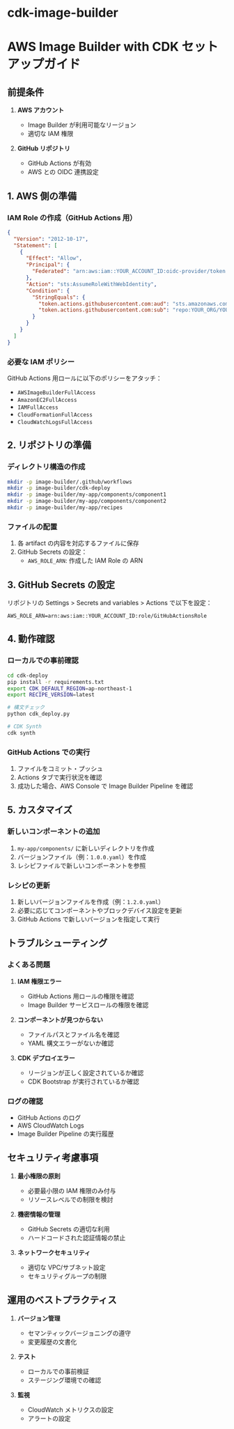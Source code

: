 # cdk-image-builder

# AWS Image Builder with CDK セットアップガイド

## 前提条件

1. **AWS アカウント**
   - Image Builder が利用可能なリージョン
   - 適切な IAM 権限

2. **GitHub リポジトリ**
   - GitHub Actions が有効
   - AWS との OIDC 連携設定

## 1. AWS 側の準備

### IAM Role の作成（GitHub Actions 用）

```json
{
  "Version": "2012-10-17",
  "Statement": [
    {
      "Effect": "Allow",
      "Principal": {
        "Federated": "arn:aws:iam::YOUR_ACCOUNT_ID:oidc-provider/token.actions.githubusercontent.com"
      },
      "Action": "sts:AssumeRoleWithWebIdentity",
      "Condition": {
        "StringEquals": {
          "token.actions.githubusercontent.com:aud": "sts.amazonaws.com",
          "token.actions.githubusercontent.com:sub": "repo:YOUR_ORG/YOUR_REPO:ref:refs/heads/main"
        }
      }
    }
  ]
}
```

### 必要な IAM ポリシー

GitHub Actions 用ロールに以下のポリシーをアタッチ：

- `AWSImageBuilderFullAccess`
- `AmazonEC2FullAccess`
- `IAMFullAccess`
- `CloudFormationFullAccess`
- `CloudWatchLogsFullAccess`

## 2. リポジトリの準備

### ディレクトリ構造の作成

```bash
mkdir -p image-builder/.github/workflows
mkdir -p image-builder/cdk-deploy
mkdir -p image-builder/my-app/components/component1
mkdir -p image-builder/my-app/components/component2
mkdir -p image-builder/my-app/recipes
```

### ファイルの配置

1. 各 artifact の内容を対応するファイルに保存
2. GitHub Secrets の設定：
   - `AWS_ROLE_ARN`: 作成した IAM Role の ARN

## 3. GitHub Secrets の設定

リポジトリの Settings > Secrets and variables > Actions で以下を設定：

```
AWS_ROLE_ARN=arn:aws:iam::YOUR_ACCOUNT_ID:role/GitHubActionsRole
```

## 4. 動作確認

### ローカルでの事前確認

```bash
cd cdk-deploy
pip install -r requirements.txt
export CDK_DEFAULT_REGION=ap-northeast-1
export RECIPE_VERSION=latest

# 構文チェック
python cdk_deploy.py

# CDK Synth
cdk synth
```

### GitHub Actions での実行

1. ファイルをコミット・プッシュ
2. Actions タブで実行状況を確認
3. 成功した場合、AWS Console で Image Builder Pipeline を確認

## 5. カスタマイズ

### 新しいコンポーネントの追加

1. `my-app/components/` に新しいディレクトリを作成
2. バージョンファイル（例：`1.0.0.yaml`）を作成
3. レシピファイルで新しいコンポーネントを参照

### レシピの更新

1. 新しいバージョンファイルを作成（例：`1.2.0.yaml`）
2. 必要に応じてコンポーネントやブロックデバイス設定を更新
3. GitHub Actions で新しいバージョンを指定して実行

## トラブルシューティング

### よくある問題

1. **IAM 権限エラー**
   - GitHub Actions 用ロールの権限を確認
   - Image Builder サービスロールの権限を確認

2. **コンポーネントが見つからない**
   - ファイルパスとファイル名を確認
   - YAML 構文エラーがないか確認

3. **CDK デプロイエラー**
   - リージョンが正しく設定されているか確認
   - CDK Bootstrap が実行されているか確認

### ログの確認

- GitHub Actions のログ
- AWS CloudWatch Logs
- Image Builder Pipeline の実行履歴

## セキュリティ考慮事項

1. **最小権限の原則**
   - 必要最小限の IAM 権限のみ付与
   - リソースレベルでの制限を検討

2. **機密情報の管理**
   - GitHub Secrets の適切な利用
   - ハードコードされた認証情報の禁止

3. **ネットワークセキュリティ**
   - 適切な VPC/サブネット設定
   - セキュリティグループの制限

## 運用のベストプラクティス

1. **バージョン管理**
   - セマンティックバージョニングの遵守
   - 変更履歴の文書化

2. **テスト**
   - ローカルでの事前検証
   - ステージング環境での確認

3. **監視**
   - CloudWatch メトリクスの設定
   - アラートの設定
